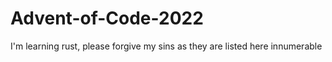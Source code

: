 # Advent-of-Code-2022
I'm learning rust, please forgive my sins as they are listed here innumerable
